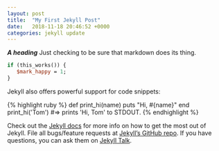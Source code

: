 ```yaml
---
layout: post
title:  "My First Jekyll Post"
date:   2018-11-18 20:46:52 +0000
categories: jekyll update
---
```

***A heading***
Just checking to be sure that markdown does its thing.

~~~~perl
if (this_works()) {
   $mark_happy = 1;
}
~~~~

Jekyll also offers powerful support for code snippets:

{% highlight ruby %}
def print_hi(name)
  puts "Hi, #{name}"
end
print_hi('Tom')
#=> prints 'Hi, Tom' to STDOUT.
{% endhighlight %}

Check out the [Jekyll docs][jekyll-docs] for more info on how to get the most out of Jekyll. File all bugs/feature requests at [Jekyll’s GitHub repo][jekyll-gh]. If you have questions, you can ask them on [Jekyll Talk][jekyll-talk].

[jekyll-docs]: https://jekyllrb.com/docs/home
[jekyll-gh]:   https://github.com/jekyll/jekyll
[jekyll-talk]: https://talk.jekyllrb.com/
